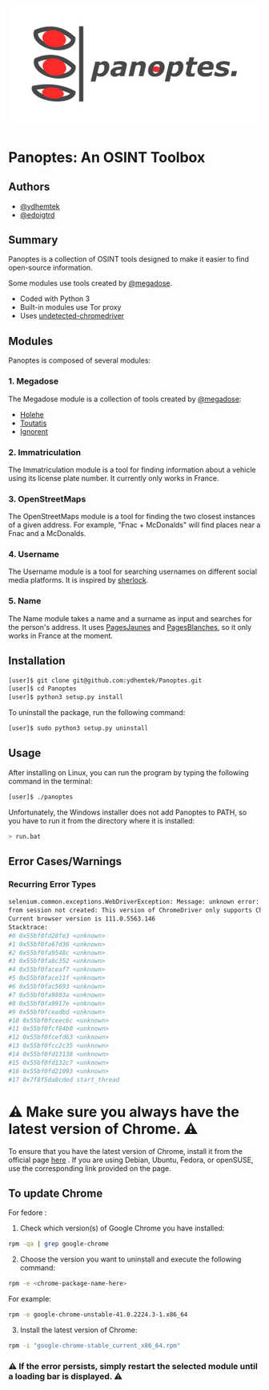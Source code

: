 ![logo](media/panoptes_logo_no_background.png)

# Panoptes: An OSINT Toolbox

## Authors

- [@ydhemtek](https://www.github.com/ydhemtek)
- [@edoigtrd](https://www.github.com/edoigtrd)

## Summary

Panoptes is a collection of OSINT tools designed to make it easier to find open-source information.

Some modules use tools created by [@megadose](https://www.github.com/megadose).

- Coded with Python 3
- Built-in modules use Tor proxy
- Uses [undetected-chromedriver](https://github.com/ultrafunkamsterdam/undetected-chromedriver)

## Modules

Panoptes is composed of several modules:

### 1. Megadose

The Megadose module is a collection of tools created by [@megadose](https://www.github.com/megadose):

- [Holehe](https://github.com/megadose/holehe)
- [Toutatis](https://github.com/megadose/toutatis)
- [Ignorent](https://github.com/megadose/ignorant)

### 2. Immatriculation

The Immatriculation module is a tool for finding information about a vehicle using its license plate number. It currently only works in France.

### 3. OpenStreetMaps

The OpenStreetMaps module is a tool for finding the two closest instances of a given address. For example, "Fnac + McDonalds" will find places near a Fnac and a McDonalds.

### 4. Username

The Username module is a tool for searching usernames on different social media platforms. It is inspired by [sherlock](https://github.com/sherlock-project/sherlock/).

### 5. Name

The Name module takes a name and a surname as input and searches for the person's address. It uses [PagesJaunes](https://www.pagesjaunes.fr/) and [PagesBlanches](https://www.pagesblanches.fr/), so it only works in France at the moment.

## Installation

```bash
[user]$ git clone git@github.com:ydhemtek/Panoptes.git
[user]$ cd Panoptes
[user]$ python3 setup.py install
```

To uninstall the package, run the following command:

```bash
[user]$ sudo python3 setup.py uninstall
```

## Usage

After installing on Linux, you can run the program by typing the following command in the terminal:

```bash
[user]$ ./panoptes
```

Unfortunately, the Windows installer does not add Panoptes to PATH, so you have to run it from the directory where it is installed:

```bash
> run.bat
```

## Error Cases/Warnings
### Recurring Error Types

```bash
selenium.common.exceptions.WebDriverException: Message: unknown error: cannot connect to chrome at 127.0.0.1:46973
from session not created: This version of ChromeDriver only supports Chrome version 112
Current browser version is 111.0.5563.146
Stacktrace:
#0 0x55bf0fd28fe3 <unknown>
#1 0x55bf0fa67d36 <unknown>
#2 0x55bf0fa9548c <unknown>
#3 0x55bf0fa8c352 <unknown>
#4 0x55bf0faceaf7 <unknown>
#5 0x55bf0face11f <unknown>
#6 0x55bf0fac5693 <unknown>
#7 0x55bf0fa9803a <unknown>
#8 0x55bf0fa9917e <unknown>
#9 0x55bf0fceadbd <unknown>
#10 0x55bf0fceec6c <unknown>
#11 0x55bf0fcf84b0 <unknown>
#12 0x55bf0fcefd63 <unknown>
#13 0x55bf0fcc2c35 <unknown>
#14 0x55bf0fd13138 <unknown>
#15 0x55bf0fd132c7 <unknown>
#16 0x55bf0fd21093 <unknown>
#17 0x7f8f5da8cded start_thread
```

# ⚠️ Make sure you always have the latest version of Chrome. ⚠️

To ensure that you have the latest version of Chrome, install it from the official page [here](google.com/chrome/) . If you are using Debian, Ubuntu, Fedora, or openSUSE, use the corresponding link provided on the page.

## To update Chrome

For fedore :

1. Check which version(s) of Google Chrome you have installed:
```bash
rpm -qa | grep google-chrome
```
2. Choose the version you want to uninstall and execute the following command:
```bash
rpm -e <chrome-package-name-here>
```
For example:
```bash
rpm -e google-chrome-unstable-41.0.2224.3-1.x86_64
```

3. Install the latest version of Chrome:
```bash
rpm -i "google-chrome-stable_current_x86_64.rpm" 
```

### ⚠️ If the error persists, simply restart the selected module until a loading bar is displayed. ⚠️
